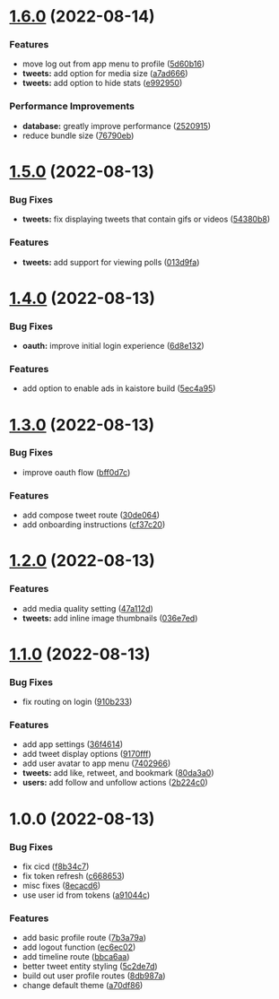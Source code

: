 # [1.6.0](https://github.com/garredow/kaite/compare/v1.5.0...v1.6.0) (2022-08-14)


### Features

* move log out from app menu to profile ([5d60b16](https://github.com/garredow/kaite/commit/5d60b16dd2d158436aa0a70d86ebecb48ffe38db))
* **tweets:** add option for media size ([a7ad666](https://github.com/garredow/kaite/commit/a7ad6666e2d3836656254ad93065d8ddb43f84da))
* **tweets:** add option to hide stats ([e992950](https://github.com/garredow/kaite/commit/e9929503cf5e90e843198ecf74899702833292c7))


### Performance Improvements

* **database:** greatly improve performance ([2520915](https://github.com/garredow/kaite/commit/25209159fa76df4aa8336df8fca046a5efdf3e4d))
* reduce bundle size ([76790eb](https://github.com/garredow/kaite/commit/76790eb09fdd60bc6ac08da6069f55ebbe055173))

# [1.5.0](https://github.com/garredow/kaite/compare/v1.4.0...v1.5.0) (2022-08-13)


### Bug Fixes

* **tweets:** fix displaying tweets that contain gifs or videos ([54380b8](https://github.com/garredow/kaite/commit/54380b88171ab3619a981a0e5f7c80070b65ba99))


### Features

* **tweets:** add support for viewing polls ([013d9fa](https://github.com/garredow/kaite/commit/013d9fa1a5913ccc420af5b094a5b1eb11420707))

# [1.4.0](https://github.com/garredow/kaite/compare/v1.3.0...v1.4.0) (2022-08-13)


### Bug Fixes

* **oauth:** improve initial login experience ([6d8e132](https://github.com/garredow/kaite/commit/6d8e132f39f3fac72870c313625d0e5467913308))


### Features

* add option to enable ads in kaistore build ([5ec4a95](https://github.com/garredow/kaite/commit/5ec4a95e2ba8649c6ff95b46c8394307d366b746))

# [1.3.0](https://github.com/garredow/kaite/compare/v1.2.0...v1.3.0) (2022-08-13)


### Bug Fixes

* improve oauth flow ([bff0d7c](https://github.com/garredow/kaite/commit/bff0d7cb29b6ded8d1152298ed58682aa7a58ef1))


### Features

* add compose tweet route ([30de064](https://github.com/garredow/kaite/commit/30de064617df20ad632143925750c39178f4ce83))
* add onboarding instructions ([cf37c20](https://github.com/garredow/kaite/commit/cf37c20ed1dea4380f75d0830c26a05e555f5980))

# [1.2.0](https://github.com/garredow/kaite/compare/v1.1.0...v1.2.0) (2022-08-13)


### Features

* add media quality setting ([47a112d](https://github.com/garredow/kaite/commit/47a112d7733a4924635d5ff34b94fd61957d89a6))
* **tweets:** add inline image thumbnails ([036e7ed](https://github.com/garredow/kaite/commit/036e7edc80dadc6a1458b6299b2a517c5aa6f4d4))

# [1.1.0](https://github.com/garredow/kaite/compare/v1.0.0...v1.1.0) (2022-08-13)


### Bug Fixes

* fix routing on login ([910b233](https://github.com/garredow/kaite/commit/910b2334b77133c97225e1892e339f3ec568a24d))


### Features

* add app settings ([36f4614](https://github.com/garredow/kaite/commit/36f4614235a18489ee6b700ac7234b036b2417ff))
* add tweet display options ([9170fff](https://github.com/garredow/kaite/commit/9170fffcb2a3b93d91e62db7ce70dbbc25803ae3))
* add user avatar to app menu ([7402966](https://github.com/garredow/kaite/commit/7402966214561c3764de681704c048640f8e20e0))
* **tweets:** add like, retweet, and bookmark ([80da3a0](https://github.com/garredow/kaite/commit/80da3a0a97527da26263b956d3a6bb54c5c34ae8))
* **users:** add follow and unfollow actions ([2b224c0](https://github.com/garredow/kaite/commit/2b224c076860dcdab4cee303115077ccf39ab159))

# 1.0.0 (2022-08-13)


### Bug Fixes

* fix cicd ([f8b34c7](https://github.com/garredow/kaite/commit/f8b34c79a5ac591a42904a91dd55a872083267be))
* fix token refresh ([c668653](https://github.com/garredow/kaite/commit/c668653acdbc58829f2bc7e4261e02fcd068167a))
* misc fixes ([8ecacd6](https://github.com/garredow/kaite/commit/8ecacd6707889c72f2ea4a92acea89ce2c64a392))
* use user id from tokens ([a91044c](https://github.com/garredow/kaite/commit/a91044c54c2648767e576cba0acd8cb0c8c3a74c))


### Features

* add basic profile route ([7b3a79a](https://github.com/garredow/kaite/commit/7b3a79a58c9faf77a8fc519e943546a23c1aaeeb))
* add logout function ([ec6ec02](https://github.com/garredow/kaite/commit/ec6ec02dab90d40c87a6e1d07ccae93287c9ac37))
* add timeline route ([bbca6aa](https://github.com/garredow/kaite/commit/bbca6aa61fb48ae7f0e406230bcee3b4c149dc72))
* better tweet entity styling ([5c2de7d](https://github.com/garredow/kaite/commit/5c2de7d950707cc72eafad59058df0a370931a98))
* build out user profile routes ([8db987a](https://github.com/garredow/kaite/commit/8db987a3cbc08656a65f5a26a08c375e35fbaf1a))
* change default theme ([a70df86](https://github.com/garredow/kaite/commit/a70df866e7393c67847bdd12bf6e381cb01745ce))
